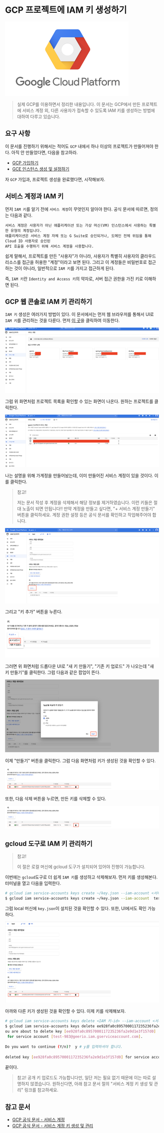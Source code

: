# GCP 프로젝트에 IAM 키 생성하기

![로고](../logo.png)

> 실제 GCP를 이용하면서 정리한 내용입니다. 이 문서는 GCP에서 만든 프로젝트에 서비스 계정 외, 다른 사용자가 접속할 수 있도록 IAM 키를 생성하는 방법에 대하여 다루고 있습니다.


## 요구 사항

이 문서를 진행하기 위해서는 적어도 `GCP` 내에서 하나 이상의 프로젝트가 만들어져야 한다. 아직 안 만들었다면, 다음을 참고하라.

* [GCP 가입하기](https://gurumee92.github.io/2020/09/gcp-%EA%B0%80%EC%9E%85%ED%95%98%EA%B8%B0/)
* [GCE 인스턴스 생성 및 설정하기](https://gurumee92.github.io/2020/09/gce-%EC%9D%B8%EC%8A%A4%ED%84%B4%EC%8A%A4-%EC%83%9D%EC%84%B1-%EB%B0%8F-%EC%84%A4%EC%A0%95%ED%95%98%EA%B8%B0/)

자 `GCP` 가입과, 프로젝트 생성을 완료했다면, 시작해보자.


## 서비스 계정과 IAM 키

먼저 `IAM 키`를 알기 전에 `서비스 계정`이 무엇인지 알아야 한다. 공식 문서에 따르면, 정의는 다음과 같다.

    서비스 계정은 사용자가 아닌 애플리케이션 또는 가상 머신(VM) 인스턴스에서 사용하는 특별한 유형의 계정입니다. 
    애플리케이션은 서비스 계정 자체 또는 G Suite로 승인되거나, 도메인 전체 위임을 통해 Cloud ID 사용자로 승인된 
    API 호출을 수행하기 위해 서비스 계정을 사용합니다.

쉽게 말해서, 프로젝트를 만든 "사용자"가 아니라, 사용자가 특별히 사용자의 클라우드 리소스를 접근을 허용한 "계정"이라고 보면 된다. 그리고 이 계정들은 비밀번호로 접근하는 것이 아니라, 일반적으로 `IAM 키`를 가지고 접근하게 된다.

즉, `IAM 키`란 `Identity and Access 키`의 약자로, 서버 접근 권한을 가진 키로 이해하면 된다.


## GCP 웹 콘솔로 IAM 키 관리하기

`IAM 키` 생성은 여러가지 방법이 있다. 이 문서에서는 먼저 웹 브라우저를 통해서 UI로 `IAM 키`를 관리하는 것을 다룬다. 먼저 [이 곳](https://console.cloud.google.com/projectselector2/iam-admin/serviceaccounts)을 클릭하여 이동한다.

![01](./01.png)

그럼 위 화면처럼 프로젝트 목록을 확인할 수 있는 화면이 나온다. 원하는 프로젝트를 클릭한다. 

![02](./02.png)

나는 설명을 위해 가계정을 만들어놨는데, 이미 만들어진 서비스 계정이 있을 것이다. 이를 클릭한다. 

> 참고!
> 
> 저는 문서 작성 후 계정을 삭제해서 해당 정보를 제거하였습니다. 이런 키들은 절대 노출이 되면 안됩니다!! 만약 계정을 만들고 싶다면, "+ 서비스 계정 만들기" 버튼을 클릭하세요. 계정 권한 설정 등은 공식 문서를 확인하고 작업해주어야 합니다.

![03](./03.png)

그리고 "키 추가" 버튼을 누른다. 

![04](./04.png)

그러면 위 화면처럼 드롭다운 UI로 "새 키 만들기", "기존 키 업로드" 가 나오는데 "새 키 만들기"를 클릭한다. 그럼 다음과 같은 팝업이 뜬다.

![05](./05.png)

이제 "만들기" 버튼을 클릭한다. 그럼 다음 화면처럼 키가 생성된 것을 확인할 수 있다.

![06](./06.png)

또한, 다음 삭제 버튼을 누르면, 만든 키를 삭제할 수 있다.

![07](./07.png)


## gcloud 도구로 IAM 키 관리하기

> 참고!
> 
> 이 절은 로컬 머신에 gcloud 도구가 설치되어 있어야 진행이 가능합니다.

이번에는 `gcloud`도구로 더 쉽게 `IAM 키`를 생성하고 삭제해보자. 먼저 키를 생성해본다. 터미널을 열고 다음을 입력한다.

```bash
# gcloud iam service-accounts keys create ~/key.json --iam-account <서비스 계정 이름>@<프로젝트 id>.iam.gserviceaccount.com
$ gcloud iam service-accounts keys create ~/key.json --iam-account  test-983@geerio.iam.gserviceaccount.com
```

그럼 local 머신에 `key.json`이 설치된 것을 확인할 수 있다. 또한, UI에서도 확인 가능하다.

![08](./08.png)

아까와 다른 키가 생성된 것을 확인할 수 있다. 이제 키를 삭제해보자.

```bash
# gcloud iam service-accounts keys delete <IAM 키-id> --iam-account <서비스 계정 이름>@<프로젝트 id>.iam.gserviceaccount.com
$ gcloud iam service-accounts keys delete ee928fa0c8957000117235236fa2e9d1e3f157d0 --iam-account test-983@geerio.iam.gserviceaccount.com
ou are about to delete key [ee928fa0c8957000117235236fa2e9d1e3f157d0]
 for service account [test-983@geerio.iam.gserviceaccount.com].

Do you want to continue (Y/n)?  y # y를 입력하셔야 합니다.

deleted key [ee928fa0c8957000117235236fa2e9d1e3f157d0] for service account [test-983@geerio.iam.gserviceaccount.com]
```

끝이다.


> 참고!
> 공개 키 업로드도 가능합니다만, 일단 저는 필요 없기 때문에 이는 따로 설명하지 않겠습니다. 원하신다면, 아래 참고 문서 절의 "서비스 계정 키 생성 및 관리" 링크를 참고하세요.


## 참고 문서

* [GCP 공식 문서 - 서비스 계정](https://cloud.google.com/iam/docs/service-accounts?hl=ko)
* [GCP 공식 문서 - 서비스 계정 키 생성 및 관리](https://cloud.google.com/iam/docs/creating-managing-service-account-keys?hl=ko#iam-service-account-keys-create-console)
